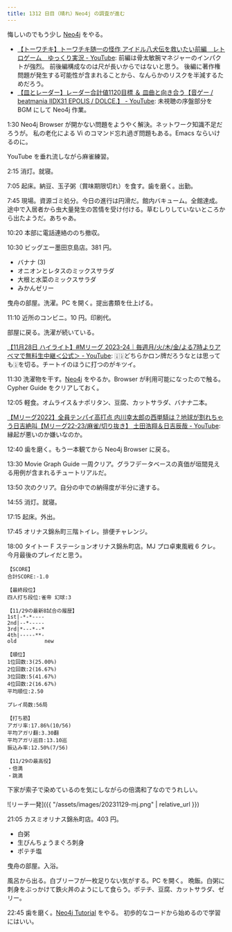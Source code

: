 ```yaml
---
title: 1312 日目（晴れ）Neo4j の調査が進む
---
```


悔しいのでもう少し [Neo4j] をやる。

* [【トーワチキ】トーワチキ随一の怪作 アイドル八犬伝を救いたい前編　レトロゲーム　ゆっくり実況 - YouTube](https://www.youtube.com/watch?v=GZBmlott7ug):
  前編は骨太敏腕マネジャーのインパクトが強烈。
  前後編構成なのは尺が長いからではないと思う。
  後編に著作権問題が発生する可能性が含まれることから、なんらかのリスクを半減するためだろう。
* [【皿とレーダー】レーダー合計値1120目標 ＆ 皿曲と向き合う【音ゲー / beatmania IIDX31 EPOLIS / DOLCE.】 - YouTube](https://www.youtube.com/watch?v=PzTVPFXxaG8):
  未視聴の序盤部分を BGM にして Neo4j 作業。

1:30 Neo4j Browser が開かない問題をようやく解決。ネットワーク知識不足だろうが。
私の老化による Vi のコマンド忘れ過ぎ問題もある。Emacs ならいけるのに。

YouTube を垂れ流しながら麻雀練習。

2:15 消灯。就寝。

7:05 起床。納豆、玉子粥（賞味期限切れ）を食す。歯を磨く。出勤。

7:45 現場。資源ゴミ処分。今日の進行は円滑だ。館内バキューム。全館達成。
途中で入居者から虫大量発生の苦情を受け付ける。草むしりしていないところから出たようだ。あちゃあ。

10:20 本部に電話連絡ののち撤収。

10:30 ビッグエー墨田京島店。381 円。

* バナナ (3)
* オニオンとレタスのミックスサラダ
* 大根と水菜のミックスサラダ
* みかんゼリー

曳舟の部屋。洗濯。PC を開く。提出書類を仕上げる。

11:10 近所のコンビニ。10 円。印刷代。

部屋に戻る。洗濯が続いている。

[【11月28日 ハイライト】#Mリーグ 2023-24｜毎週月/火/木/金/よる7時よりアベマで無料生中継＜公式＞ - YouTube](https://www.youtube.com/watch?v=syBBiC1sY9g):
🀌🀏どちらかロン牌だろうなとは思っても🀏を切る。チートイのほうに打つのがキツイ。

11:30 洗濯物を干す。[Neo4j] をやるか。Browser が利用可能になったので触る。
Cypher Guide をクリアしておく。

12:05 軽食。オムライス＆ナポリタン、豆腐、カットサラダ、バナナ二本。

[【Mリーグ2022】全員テンパイ高打点 内川幸太郎の西単騎は？地球が割れちゃう日吉絶叫【Mリーグ22-23/麻雀/切り抜き】 土田浩翔＆日吉辰哉 - YouTube](https://www.youtube.com/watch?v=nDH0CLCi37A):
縁起が悪いのか嫌いなのか。

12:40 歯を磨く。もう一本観てから Neo4j Browser に戻る。

13:30 Movie Graph Guide 一周クリア。グラフデータベースの真価が垣間見える用例が含まれるチュートリアルだ。

13:50 次のクリア。自分の中での納得度が半分に達する。

14:55 消灯。就寝。

17:15 起床。外出。

17:45 オリナス錦糸町三階トイレ。排便チャレンジ。

18:00 タイトー F ステーションオリナス錦糸町店。MJ プロ卓東風戦 6 クレ。
今月最後のプレイだと思う。

```text
【SCORE】
合計SCORE:-1.0

【最終段位】
四人打ち段位:雀帝 幻球:3

【11/29の最新8試合の履歴】
1st|-*-*----
2nd|--*-----
3rd|*---*--*
4th|-----**-
old         new

【順位】
1位回数:3(25.00%)
2位回数:2(16.67%)
3位回数:5(41.67%)
4位回数:2(16.67%)
平均順位:2.50

プレイ局数:56局

【打ち筋】
アガリ率:17.86%(10/56)
平均アガリ翻:3.30翻
平均アガリ巡目:13.10巡
振込み率:12.50%(7/56)

【11/29の最高役】
・倍満
・跳満
```

下家が索子で染めているのを気にしながらの倍満和了なのでうれしい。

![リーチ一発]({{ "/assets/images/20231129-mj.png" | relative_url }})

21:05 カスミオリナス錦糸町店。403 円。

* 白粥
* 生びんちょうまぐろ刺身
* ポテチ塩

曳舟の部屋。入浴。

風呂から出る。白ブリーフが一枚足りない気がする。PC を開く。
晩飯。白粥に刺身をぶっかけて鉄火丼のようにして食らう。ポテチ、豆腐、カットサラダ、ゼリー。

22:45 歯を磨く。[Neo4j Tutorial](https://www.tutorialspoint.com/neo4j/) をやる。
初歩的なコードから始めるので学習にはいい。

[Neo4j]: https://neo4j.com/
